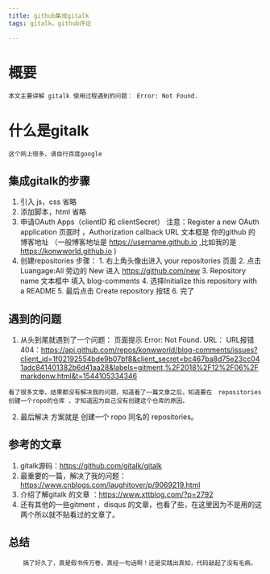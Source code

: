 ```yaml
---
title: github集成gitalk
tags: gitalk，github评论

---
```


# 概要
 	本文主要讲解 gitalk 使用过程遇到的问题： Error: Not Found.

# 什么是gitalk

	这个网上很多，请自行百度google

## 集成gitalk的步骤

  1. 引入 js，css 
     省略
  2. 添加脚本，html 
    省略
  3. 申请OAuth Apps（clientID 和 clientSecret）
    注意：Register a new OAuth application 页面时 ，Authorization callback URL 文本框是 你的github 的博客地址 （一般博客地址是 https://username.github.io ,比如我的是 https://konwworld.github.io )
  4. 创建repositories 
    步骤：
               1. 右上角头像出进入 your repositories 页面
               2. 点击 Luangage:All 旁边的 New 进入 https://github.com/new
               3. Repository name 文本框中 填入 blog-comments 
               4. 选择Initialize this repository with a README
               5. 最后点击 Create repository 按钮 
               6. 完了
               
## 遇到的问题

  1. 从头到尾就遇到了一个问题：
	页面提示 Error: Not Found. URL：
    URL报错 404：https://api.github.com/repos/konwworld/blog-comments/issues?client_id=1f02192554bde9b07bf8&client_secret=bc467ba8d75e23cc041adc841401382b6d41aa28&labels=gitment,%2F2018%2F12%2F06%2Fmarkdonw.html&t=1544105334346 

	看了很多文章，结果都没有解决我的问题，知道看了一篇文章之后，知道要在　repositories　创建一个ropo的仓库 ，才知道因为自己没有创建这个仓库的原因。

  2. 最后解决 方案就是 创建一个 ropo 同名的 repositories。

## 参考的文章

  1. gitalk源码：https://github.com/gitalk/gitalk 
  2. 最重要的一篇，解决了我的问题：https://www.cnblogs.com/laughitover/p/9069219.html 
  3. 介绍了解gitalk 的文章 ：https://www.xttblog.com/?p=2792 
  4. 还有其他的一些gitment ，disqus 的文章，也看了些，在这里因为不是用的这两个所以就不贴看过的文章了。

## 总结

		搞了好久了，真是假书传万卷，真经一句话啊！还是实践出真知，代码敲起了没有毛病。


